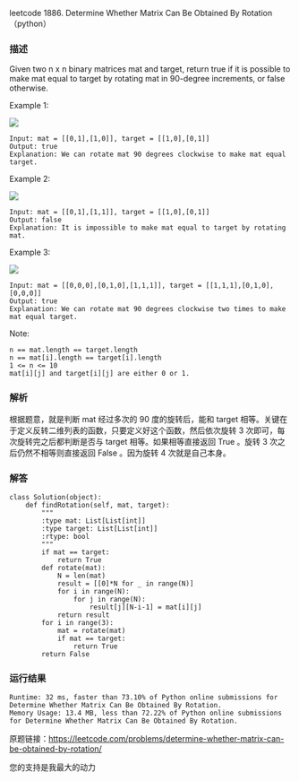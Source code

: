 leetcode  1886. Determine Whether Matrix Can Be Obtained By Rotation（python）

### 描述


Given two n x n binary matrices mat and target, return true if it is possible to make mat equal to target by rotating mat in 90-degree increments, or false otherwise.




Example 1:

![](https://assets.leetcode.com/uploads/2021/05/20/grid3.png)

	Input: mat = [[0,1],[1,0]], target = [[1,0],[0,1]]
	Output: true
	Explanation: We can rotate mat 90 degrees clockwise to make mat equal target.

	
Example 2:

![](https://assets.leetcode.com/uploads/2021/05/20/grid4.png)

	Input: mat = [[0,1],[1,1]], target = [[1,0],[0,1]]
	Output: false
	Explanation: It is impossible to make mat equal to target by rotating mat.

Example 3:

![](https://assets.leetcode.com/uploads/2021/05/26/grid4.png)

	Input: mat = [[0,0,0],[0,1,0],[1,1,1]], target = [[1,1,1],[0,1,0],[0,0,0]]
	Output: true
	Explanation: We can rotate mat 90 degrees clockwise two times to make mat equal target.





Note:

	n == mat.length == target.length
	n == mat[i].length == target[i].length
	1 <= n <= 10
	mat[i][j] and target[i][j] are either 0 or 1.


### 解析

根据题意，就是判断 mat 经过多次的 90 度的旋转后，能和 target 相等。关键在于定义反转二维列表的函数，只要定义好这个函数，然后依次旋转 3 次即可，每次旋转完之后都判断是否与 target 相等。如果相等直接返回 True 。旋转 3 次之后仍然不相等则直接返回 False 。因为旋转 4 次就是自己本身。


### 解答
				
	
	class Solution(object):
	    def findRotation(self, mat, target):
	        """
	        :type mat: List[List[int]]
	        :type target: List[List[int]]
	        :rtype: bool
	        """
	        if mat == target:
	            return True
	        def rotate(mat):
	            N = len(mat)
	            result = [[0]*N for _ in range(N)]
	            for i in range(N):
	                for j in range(N):
	                    result[j][N-i-1] = mat[i][j]  
	            return result
	        for i in range(3):
	            mat = rotate(mat)
	            if mat == target:
	                return True
	        return False
            	      
			
### 运行结果


	Runtime: 32 ms, faster than 73.10% of Python online submissions for Determine Whether Matrix Can Be Obtained By Rotation.
	Memory Usage: 13.4 MB, less than 72.22% of Python online submissions for Determine Whether Matrix Can Be Obtained By Rotation.


原题链接：https://leetcode.com/problems/determine-whether-matrix-can-be-obtained-by-rotation/



您的支持是我最大的动力
